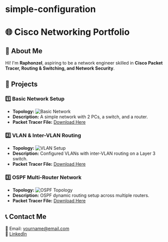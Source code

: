 # simple-configuration
# 🌐 Cisco Networking Portfolio

## 🚀 About Me
Hi! I'm **Raphonzel**, aspiring to be a network engineer skilled in **Cisco Packet Tracer, Routing & Switching, and Network Security**.

## 📌 Projects
### 1️⃣ Basic Network Setup
- **Topology:** ![Basic Network](basic_network.png)
- **Description:** A simple network with 2 PCs, a switch, and a router.
- **Packet Tracer File:** [Download Here](basic_network.pkt)

### 2️⃣ VLAN & Inter-VLAN Routing
- **Topology:** ![VLAN Setup](vlan_network.png)
- **Description:** Configured VLANs with inter-VLAN routing on a Layer 3 switch.
- **Packet Tracer File:** [Download Here](vlan_network.pkt)

### 3️⃣ OSPF Multi-Router Network
- **Topology:** ![OSPF Topology](ospf_network.png)
- **Description:** OSPF dynamic routing setup across multiple routers.
- **Packet Tracer File:** [Download Here](ospf_network.pkt)

## 📞 Contact Me
📧 Email: yourname@email.com  
🔗 [LinkedIn](https://linkedin.com/in/yourname)  

